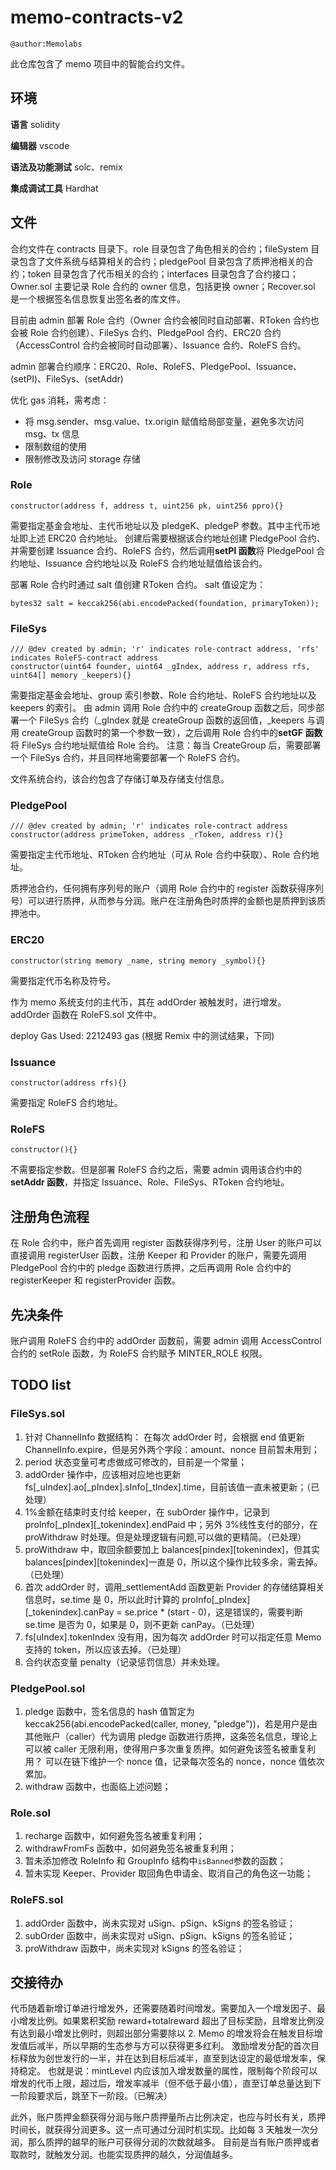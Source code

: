 # memo-contracts-v2

`@author:Memolabs`

此仓库包含了 memo 项目中的智能合约文件。

## 环境

**语言** solidity

**编辑器** vscode

**语法及功能测试** solc、remix

**集成调试工具** Hardhat

## 文件

合约文件在 contracts 目录下。role 目录包含了角色相关的合约；fileSystem 目录包含了文件系统与结算相关的合约；pledgePool 目录包含了质押池相关的合约；token 目录包含了代币相关的合约；interfaces 目录包含了合约接口；Owner.sol 主要记录 Role 合约的 owner 信息，包括更换 owner；Recover.sol 是一个根据签名信息恢复出签名者的库文件。

目前由 admin 部署 Role 合约（Owner 合约会被同时自动部署、RToken 合约也会被 Role 合约创建）、FileSys 合约、PledgePool 合约、ERC20 合约（AccessControl 合约会被同时自动部署）、Issuance 合约、RoleFS 合约。

admin 部署合约顺序：ERC20、Role、RoleFS、PledgePool、Issuance、(setPI)、FileSys、(setAddr)

优化 gas 消耗，需考虑：

- 将 msg.sender、msg.value、tx.origin 赋值给局部变量，避免多次访问 msg、tx 信息
- 限制数组的使用
- 限制修改及访问 storage 存储

### Role

```sol
constructor(address f, address t, uint256 pk, uint256 ppro){}
```

需要指定基金会地址、主代币地址以及 pledgeK、pledgeP 参数。其中主代币地址即上述 ERC20 合约地址。
创建后需要根据该合约地址创建 PledgePool 合约、并需要创建 Issuance 合约、RoleFS 合约，然后调用**setPI 函数**将 PledgePool 合约地址、Issuance 合约地址以及 RoleFS 合约地址赋值给该合约。

部署 Role 合约时通过 salt 值创建 RToken 合约。
salt 值设定为：

```sol
bytes32 salt = keccak256(abi.encodePacked(foundation, primaryToken));
```

### FileSys

```sol
/// @dev created by admin; 'r' indicates role-contract address, 'rfs' indicates RoleFS-contract address
constructor(uint64 founder, uint64 _gIndex, address r, address rfs, uint64[] memory _keepers){}
```

需要指定基金会地址、group 索引参数、Role 合约地址、RoleFS 合约地址以及 keepers 的索引。
由 admin 调用 Role 合约中的 createGroup 函数之后，同步部署一个 FileSys 合约（\_gIndex 就是 createGroup 函数的返回值，\_keepers 与调用 createGroup 函数时的第一个参数一致），之后调用 Role 合约中的**setGF 函数**将 FileSys 合约地址赋值给 Role 合约。
注意：每当 CreateGroup 后，需要部署一个 FileSys 合约，并且同样地需要部署一个 RoleFS 合约。

文件系统合约，该合约包含了存储订单及存储支付信息。

### PledgePool

```sol
/// @dev created by admin; 'r' indicates role-contract address
constructor(address primeToken, address _rToken, address r){}
```

需要指定主代币地址、RToken 合约地址（可从 Role 合约中获取）、Role 合约地址。

质押池合约，任何拥有序列号的账户（调用 Role 合约中的 register 函数获得序列号）可以进行质押，从而参与分润。账户在注册角色时质押的金额也是质押到该质押池中。

### ERC20

```sol
constructor(string memory _name, string memory _symbol){}
```

需要指定代币名称及符号。

作为 memo 系统支付的主代币，其在 addOrder 被触发时，进行增发。addOrder 函数在 RoleFS.sol 文件中。

deploy Gas Used: 2212493 gas (根据 Remix 中的测试结果，下同)

### Issuance

```sol
constructor(address rfs){}
```

需要指定 RoleFS 合约地址。

### RoleFS

```sol
constructor(){}
```

不需要指定参数。但是部署 RoleFS 合约之后，需要 admin 调用该合约中的**setAddr 函数**，并指定 Issuance、Role、FileSys、RToken 合约地址。

## 注册角色流程

在 Role 合约中，账户首先调用 register 函数获得序列号，注册 User 的账户可以直接调用 registerUser 函数，注册 Keeper 和 Provider 的账户，需要先调用 PledgePool 合约中的 pledge 函数进行质押，之后再调用 Role 合约中的 registerKeeper 和 registerProvider 函数。

## 先决条件

账户调用 RoleFS 合约中的 addOrder 函数前，需要 admin 调用 AccessControl 合约的 setRole 函数，为 RoleFS 合约赋予 MINTER_ROLE 权限。

## TODO list

### FileSys.sol

1. 针对 ChannelInfo 数据结构：
   在每次 addOrder 时，会根据 end 值更新 ChannelInfo.expire，但是另外两个字段：amount、nonce 目前暂未用到；
2. period 状态变量可考虑做成可修改的，目前是一个常量；
3. addOrder 操作中，应该相对应地也更新 fs[_uIndex].ao[_pIndex].sInfo[_tIndex].time，目前该值一直未被更新；（已处理）
4. 1%金额在结束时支付给 keeper，在 subOrder 操作中，记录到 proInfo[\_pIndex][_tokenindex].endPaid 中；另外 3%线性支付的部分，在 proWithdraw 时处理。但是处理逻辑有问题,可以做的更精简。（已处理）
5. proWithdraw 中，取回余额要加上 balances[pindex][tokenindex]，但其实 balances[pindex][tokenindex]一直是 0，所以这个操作比较多余，需去掉。（已处理）
6. 首次 addOrder 时，调用\_settlementAdd 函数更新 Provider 的存储结算相关信息时，se.time 是 0，所以此时计算的 proInfo[\_pIndex][_tokenindex].canPay = se.price \* (start - 0)，这是错误的，需要判断 se.time 是否为 0，如果是 0，则不更新 canPay。（已处理）
7. fs[uIndex].tokenIndex 没有用，因为每次 addOrder 时可以指定任意 Memo 支持的 token，所以应该去掉。（已处理）
8. 合约状态变量 penalty（记录惩罚信息）并未处理。

### PledgePool.sol

1. pledge 函数中，签名信息的 hash 值暂定为 keccak256(abi.encodePacked(caller, money, "pledge"))，若是用户是由其他账户（caller）代为调用 pledge 函数进行质押，这条签名信息，理论上可以被 caller 无限利用，使得用户多次重复质押。如何避免该签名被重复利用？
   可以在链下维护一个 nonce 值，记录每次签名的 nonce，nonce 值依次累加。
2. withdraw 函数中，也面临上述问题；

### Role.sol

1. recharge 函数中，如何避免签名被重复利用；
2. withdrawFromFs 函数中，如何避免签名被重复利用；
3. 暂未添加修改 RoleInfo 和 GroupInfo 结构中`isBanned`参数的函数；
4. 暂未实现 Keeper、Provider 取回角色申请金、取消自己的角色这一功能；

### RoleFS.sol

1. addOrder 函数中，尚未实现对 uSign、pSign、kSigns 的签名验证；
2. subOrder 函数中，尚未实现对 uSign、pSign、kSigns 的签名验证；
3. proWithdraw 函数中，尚未实现对 kSigns 的签名验证；

## 交接待办

代币随着新增订单进行增发外，还需要随着时间增发。需要加入一个增发因子、最小增发比例。如果累积奖励 reward+totalreward 超出了目标奖励，且增发比例没有达到最小增发比例时，则超出部分需要除以 2.
Memo 的增发将会在触发目标增发值后减半，所以早期的生态参与方可以获得更多红利。
激励增发分配的首次目标释放为创世发行的一半，并在达到目标后减半，直至到达设定的最低增发率，保持稳定。
也就是说：mintLevel 内应该加入增发数量的属性，限制每个阶段可以增发的代币上限，超过后，增发率减半（但不低于最小值），直至订单总量达到下一阶段要求后，跳至下一阶段。（已解决）

此外，账户质押金额获得分润与账户质押量所占比例决定，也应与时长有关，质押时间长，就获得分润更多。这一点可通过分润时机实现。比如每 3 天触发一次分润，那么质押的越早的账户可获得分润的次数就越多。
目前是当有账户质押或者取款时，就触发分润。也能实现质押的越久，分润值越多。
